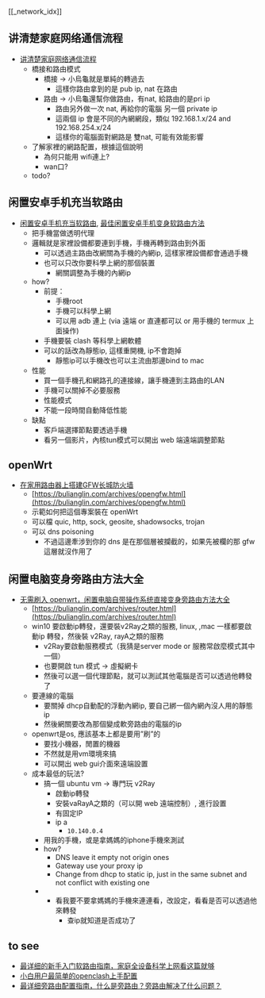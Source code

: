 [[_network_idx]]

## 讲清楚家庭网络通信流程
- [讲清楚家庭网络通信流程](https://www.youtube.com/watch?v=P38FmPAq09E&t=1s)
    - 橋接和路由模式
        - 橋接 → 小烏龜就是單純的轉過去
            - 這樣你路由拿到的是 pub ip, nat 在路由
        - 路由 → 小烏龜還幫你做路由，有nat, 給路由的是pri ip
            - 路由另外做一次 nat, 再給你的電腦 另一個 private ip
            - 這兩個 ip 會是不同的內網網段，類似 192.168.1.x/24 and 192.168.254.x/24
            - 這樣你的電腦面對網路是 雙nat, 可能有效能影響
    - 了解家裡的網路配置，根據這個說明
        - 為何只能用 wifi連上?
        - wan口?
    - todo?


## 闲置安卓手机充当软路由
- [闲置安卓手机充当软路由](https://www.youtube.com/watch?v=r6nXCgYkXTQ), [最佳闲置安卓手机变身软路由方法](https://www.youtube.com/watch?v=oRyjX44Bxw4)
    - 把手機當做透明代理
    - 邏輯就是家裡設備都要連到手機，手機再轉到路由到外面
        - 可以透過主路由改網關為手機的內網ip, 這樣家裡設備都會通過手機
        - 也可以只改你要科學上網的那個裝置
            - 網關調整為手機的內網ip
    - how?
        - 前提：
            - 手機root
            - 手機可以科學上網
            - 可以用 adb 連上 (via 遠端 or 直連都可以 or 用手機的 termux 上面操作)
        - 手機要裝 clash 等科學上網軟體
        - 可以的話改為靜態ip, 這樣重開機, ip不會跑掉
            - 靜態ip可以手機改也可以主流由那邊bind to mac
    - 性能
        - 買一個手機孔和網路孔的連接線，讓手機連到主路由的LAN
        - 手機可以關掉不必要服務
        - 性能模式
        - 不能一段時間自動降低性能
    - 缺點
        - 客戶端選擇節點要透過手機
        - 看另一個影片，內核tun模式可以開出 web 端遠端調整節點



## openWrt
- [在家用路由器上搭建GFW长城防火墙](https://www.youtube.com/watch?v=i4LPftFq1qA)
    - [https://bulianglin.com/archives/opengfw.html](https://bulianglin.com/archives/opengfw.html)
    - 示範如何把這個專案裝在 openWrt
    - 可以檔 quic, http, sock, geosite, shadowsocks, trojan
    - 可以 dns poisoning
        - 不過這邊牽涉到你的 dns 是在那個層被攔截的，如果先被欄的那 gfw這層就沒作用了



## 闲置电脑变身旁路由方法大全
- [无需刷入 openwrt，闲置电脑自带操作系统直接变身旁路由方法大全](https://www.youtube.com/watch?v=ra83O7uLVUg)
    - [https://bulianglin.com/archives/router.html](https://bulianglin.com/archives/router.html)
    - win10 要啟動ip轉發，還要裝v2Ray之類的服務, linux, ,mac 一樣都要啟動ip 轉發，然後裝 v2Ray, rayA之類的服務
        - v2Ray要啟動服務模式（我猜是server mode or 服務常啟麼模式其中一個）
        - 也要開啟 tun 模式 →  虛擬網卡
        - 然後可以選一個代理節點，就可以測試其他電腦是否可以透過他轉發了
    - 要連線的電腦
        - 要關掉 dhcp自動配的浮動內網ip, 要自己綁一個內網內沒人用的靜態ip
        - 然後網關要改為那個變成軟旁路由的電腦的ip
    - openwrt是os, 應該基本上都是要用”刷”的
        - 要找小機器，閒置的機器
        - 不然就是用vm環境來搞
        - 可以開出 web gui介面來遠端設置
    - 成本最低的玩法?
        - 搞一個 ubuntu vm → 專門玩 v2Ray
            - 啟動ip轉發
            - 安裝vaRayA之類的（可以開 web 遠端控制）, 進行設置
            - 有固定IP
            - ip a
                - `10.140.0.4`
        - 用我的手機，或是拿媽媽的iphone手機來測試
        - how?
            - DNS leave it empty not origin ones
            - Gateway use your proxy ip
            - Change from dhcp to static ip, just in the same subnet and not conflict with existing one
        - - 看我要不要拿媽媽的手機來連連看，改設定，看看是否可以透過他來轉發
            - 查ip就知道是否成功了


## to see
- [最详细的新手入门软路由指南，家庭全设备科学上网看这篇就够](https://www.youtube.com/watch?v=JfSJmPFiL_s&list=PL5TbbtexT8T293fBi4i5MOf4OjdLQ3hUa&index=2)
- [小白用户最简单的openclash上手配置](https://www.youtube.com/watch?v=s84CWgKus4U&list=PL5TbbtexT8T293fBi4i5MOf4OjdLQ3hUa&index=5)
- [最详细旁路由配置指南，什么是旁路由？旁路由解决了什么问题？](https://www.youtube.com/watch?v=cFOob3djiOA&list=PL5TbbtexT8T293fBi4i5MOf4OjdLQ3hUa&index=3)
    